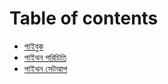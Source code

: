 # Table of contents
* [পাইবুক ](README.md)
* [পাইথন পরিচিতি ](README.md)
* [পাইথন সেটআপ ](README.md)
